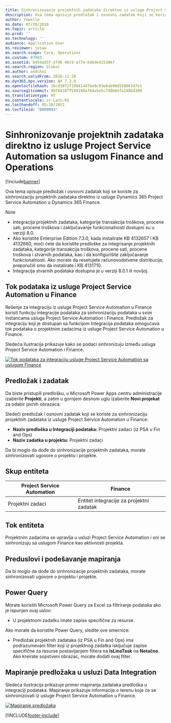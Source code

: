 ```yaml
---
title: Sinhronizovanje projektnih zadataka direktno iz usluge Project Service Automation sa uslugom Finance and Operations
description: Ova tema opisuje predložak i osnovni zadatak koji se koriste za sinhronizaciju projektnih zadataka direktno iz usluge Microsoft Dynamics 365 Project Service Automation u Dynamics 365 Finance.
author: Yowelle
ms.date: 07/20/2018
ms.topic: article
ms.prod: ''
ms.technology: ''
audience: Application User
ms.reviewer: josaw
ms.search.scope: Core, Operations
ms.custom: 87983
ms.assetid: b454ad57-2fd6-46c9-a77e-646de4153067
ms.search.region: Global
ms.author: andchoi
ms.search.validFrom: 2016-11-28
ms.dyn365.ops.version: AX 7.3.0
ms.openlocfilehash: 16cd38f2f190414d7be9c93e8ab90d55006f47e1
ms.sourcegitcommit: 40f68387f594180af64a5e5c748b6efa188bd300
ms.translationtype: HT
ms.contentlocale: sr-Latn-RS
ms.lasthandoff: 05/10/2021
ms.locfileid: "6009993"
---
```

# <a name="synchronize-project-tasks-directly-from-project-service-automation-to-finance-and-operations"></a>Sinhronizovanje projektnih zadataka direktno iz usluge Project Service Automation sa uslugom Finance and Operations

[!include[banner](../includes/banner.md)]

Ova tema opisuje predložak i osnovni zadatak koji se koriste za sinhronizaciju projektnih zadataka direktno iz usluge Dynamics 365 Project Service Automation u Dynamics 365 Finance.

> [!NOTE]
> - Integracija projektnih zadataka, kategorije transakcija troškova, procene sati, procene troškova i zaključavanje funkcionalnosti dostupni su u verziji 8.0.
> - Ako koristite Enterprise Edition 7.3.0, kada instalirate KB 4132657 i KB 4132660, moći ćete da koristite predloške za integrisanje projektnih zadataka, kategorije transakcija troškova, procene sati, procene troškova i stvarnih podataka, kao i da konfigurišite zaključavanje funkcionalnosti. Ako morate da resetujete računovodstvene distribucije, preporučili smo da instalirate i KB 4131710.
> - Integracija stvarnih podataka dostupna je u verziji 8.0.1 ili novijoj.

## <a name="data-flow-for-project-service-automation-to-finance"></a>Tok podataka iz usluge Project Service Automation u Finance

Rešenje za integraciju iz usluge Project Service Automation u Finance koristi funkciju integracije podataka za sinhronizaciju podataka u svim instancama usluga Project Service Automation i Finance. Predložak za integraciju koji je dostupan sa funkcijom Integracija podataka omogućava tok podataka o projektnim zadacima iz usluge Project Service Automation u Finance.

Sledeća ilustracija prikazuje kako se podaci sinhronizuju između usluga Project Service Automation i Finance.

[![Tok podataka za integraciju usluge Project Service Automation sa uslugom Finance](./media/ProjectTasksFlow.png)](./media/ProjectTasksFlow.png)

## <a name="template-and-task"></a>Predložak i zadatak

Da biste pristupili predlošku, u Microsoft Power Apps centru administracije izaberite **Projekti**, a zatim u gornjem desnom uglu izaberite **Novi projekat** za odabir javnih obrazaca.

Sledeći predložak i osnovni zadatak koji se koriste za sinhronizaciju projektnih zadataka iz usluge Project Service Automation u Finance:

- **Naziv predloška u Integraciji podataka:** Projektni zadaci (iz PSA u Fin and Ops)
- **Naziv zadatka u projektu:** Projektni zadaci

Da bi moglo da dođe do sinhronizacije projektnih zadataka, morate sinhronizovati ugovore o projektu i projekte.

## <a name="entity-set"></a>Skup entiteta

| Project Service Automation | Finance                             |
|----------------------------|-------------------------------------|
| Projektni zadaci              | Entitet integracije za projektni zadatak |

## <a name="entity-flow"></a>Tok entiteta

Projektnim zadacima se upravlja u usluzi Project Service Automation i oni se sinhronizuju sa uslugom Finance kao aktivnosti projekta.

## <a name="prerequisites-and-mapping-setup"></a>Preduslovi i podešavanje mapiranja

Da bi moglo da dođe do sinhronizacije projektnih zadataka, morate sinhronizovati ugovore o projektu i projekte.

## <a name="power-query"></a>Power Query

Morate koristiti Microsoft Power Query za Excel za filtriranje podataka ako je ispunjen ovaj uslov:

- U projektnom zadatku imate zapise specifične za resurse.

Ako morate da koristite Power Query, sledite ove smernice:

- Predložak projektnih zadataka (iz PSA u Fin and Ops) ima podrazumevani filter koji iz projektnog zadatka isključuje zapise specifične za resurse postavljanjem filtera na **IsLineTask** na **Netačno**. Ako kreirate sopstveni obrazac, morate dodati ovaj filter.

## <a name="template-mapping-in-data-integration"></a>Mapiranje predložaka u usluzi Data Integration

Sledeća ilustracija prikazuje primer mapiranja zadataka predloška u integraciji podataka. Mapiranje prikazuje informacije o terenu koje će se sinhronizovati iz usluge Project Service Automation u Finance.

[![Mapiranje predložaka](./media/ProjectTasksMapping.png)](./media/ProjectTasksMapping.png)


[!INCLUDE[footer-include](../includes/footer-banner.md)]